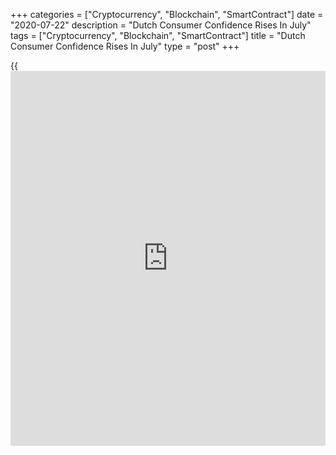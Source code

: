 +++
categories = ["Cryptocurrency", "Blockchain", "SmartContract"]
date = "2020-07-22"
description = "Dutch Consumer Confidence Rises In July"
tags = ["Cryptocurrency", "Blockchain", "SmartContract"]
title = "Dutch Consumer Confidence Rises In July"
type = "post"
+++

{{<iframe id="large-banner" src="https://www.bounty.group/#slide=5.0" width="100%" height="600" scrolling="no" style="border: 0px solid rgb(216, 221, 230); border-radius: 3px;">}}

Dutch consumer confidence improved in July but remained negative, data
from the Central Bureau of Statistics showed on Wednesday.

Another report from the statistical office showed that household
spending declined sharply in May, though at a softer pace due to weaker
spending on services.

The consumer confidence index rose marginally to -26 in July from -27 in
June. The score was far below the 20-year average of -5 points.

Among components, the economic climate index rose to -51 from -52 in
June. Assessment of the past economic climate was more negative, while
consumers' opinion on the future economic situation was less negative.

The indicator for willingness to buy climbed to -10 in July from -11 in
the previous month.

Consumer spending fell 12.8 percent annually in May, following a 17.3
percent decrease in April. This was the second largest contraction ever
recorded.

For comments and feedback [contact](https://www.playgroundfx.com/contact/): editorial@rtt[news](https://www.letsplayfx.com/blog/forex-news-website/).com

[Economic News][1]

 **What parts of the world are seeing the best (and worst) economic
performances lately? Click[here][2] to check out our [Econ Scorecard][2]
and find out! See up-to-the-moment [ranking](https://www.playgroundfx.com/blog/crypto-exchange-ranking/)s for the best and worst
performers in [GDP][3], [unemployment rate][4], [inflation][5] and much
more.**

   1. www.rtt[news](https://www.letsplayfx.com/blog/forex-news-website/).com/Content/EconomicNews.aspx
   2. www.rtt[news](https://www.letsplayfx.com/blog/forex-news-website/).com/economic-scorecard/world-rank/PPI/highest-performance.aspx
   3. www.rtt[news](https://www.letsplayfx.com/blog/forex-news-website/).com/economic-scorecard/world-rank/GDP/highest-performance.aspx
   4. www.rtt[news](https://www.letsplayfx.com/blog/forex-news-website/).com/economic-scorecard/world-rank/unemployment-rate/lowest-performance.aspx
   5. www.rtt[news](https://www.letsplayfx.com/blog/forex-news-website/).com/economic-scorecard/world-rank/CPI/highest-performance.aspx